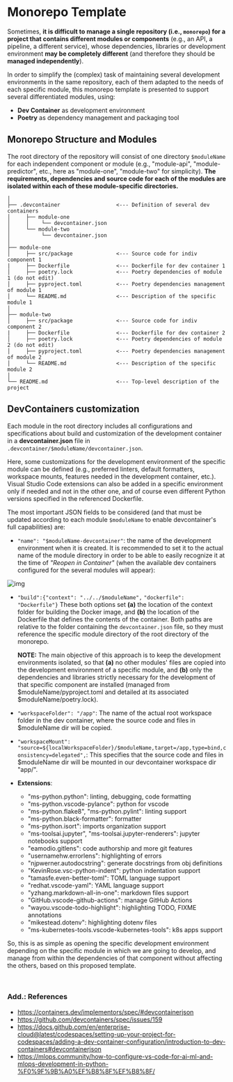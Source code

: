 # Monorepo Template

Sometimes, **it is difficult to manage a single repository (i.e., `monorepo`) for a project that contains different modules or components** (e.g., an API, a pipeline, a different service), whose dependencies, libraries or development environment **may be completely different** (and therefore they should be **managed independently**). 

In order to simplify the (complex) task of maintaining several development environments in the same repository, each of them adapted to the needs of each specific module, this monorepo template is presented to support several differentiated modules, using:

- **Dev Container** as development environment
- **Poetry** as dependency management and packaging tool


## Monorepo Structure and Modules

The root directory of the repository will consist of one directory `$moduleName` for each independent component or module (e.g., "module-api", "module-predictor", etc., here as "module-one", "module-two" for simplicity). **The requirements, dependencies and source code for each of the modules are isolated within each of these module-specific directories.**

    │
    ├── .devcontainer                  <--- Definition of several dev containers
    │     ├── module-one
    │     │    └── devcontainer.json
    │     └── module-two
    │          └── devcontainer.json
    │
    ├── module-one
    │     ├── src/package              <--- Source code for indiv component 1        
    |     ├── Dockerfile               <--- Dockerfile for dev container 1
    │     ├── poetry.lock              <--- Poetry dependencies of module 1 (do not edit)
    │     ├── pyproject.toml           <--- Poetry dependencies management of module 1
    │     └── README.md                <--- Description of the specific module 1
    │
    ├── module-two
    │     ├── src/package              <--- Source code for indiv component 2       
    |     ├── Dockerfile               <--- Dockerfile for dev container 2
    │     ├── poetry.lock              <--- Poetry dependencies of module 2 (do not edit)
    │     ├── pyproject.toml           <--- Poetry dependencies management of module 2
    │     └── README.md                <--- Description of the specific module 2
    │
    └── README.md                      <--- Top-level description of the project


## DevContainers customization

Each module in the root directory includes all configurations and specifications about build and customization of the development container in a **devcontainer.json** file in `.devcontainer/$moduleName/devcontainer.json`. 

Here, some customizations for the development environment of the specific module can be defined (e.g., preferred linters, default formatters, workspace mounts, features needed in the development container, etc.). Visual Studio Code extensions can also be added in a specific environment only if needed and not in the other one, and of course even different Python versions specified in the referenced Dockerfile.

The most important JSON fields to be considered (and that must be updated according to each module `$moduleName` to enable devcontainer's full capabilities) are: 

- `"name": "$moduleName-devcontainer"`: the name of the development environment when it is created. It is recommended to set it to the actual name of the module directory in order to be able to easily recognize it at the time of *"Reopen in Container"* (when the available dev containers configured for the several modules will appear):

![img](https://github.com/robertohdz98/template-monorepo-python-project/assets/68640342/6f781204-9d74-4f81-9b59-4fb22ec02e44)


- `"build":{"context": "../../$moduleName",`
`"dockerfile": "Dockerfile"}`
These both options set **(a)** the location of the context folder for building the Docker image, and **(b)** the location of the Dockerfile that defines the contents of the container. Both paths are relative to the folder containing the `devcontainer.json` file, so they must reference the specific module directory of the root directory of the monorepo.

    **NOTE:** The main objective of this approach is to keep the development environments isolated, so that **(a)** no other modules' files are copied into the development environment of a specific module, and **(b)** only the dependencies and libraries strictly necessary for the development of that specific component are installed (managed from $moduleName/pyproject.toml and detailed at its associated $moduleName/poetry.lock).

- `"workspaceFolder": "/app"`: The name of the actual root workspace folder in the dev container, where the source code and files in $moduleName dir will be copied.

- `"workspaceMount": "source=${localWorkspaceFolder}/$moduleName,target=/app,type=bind,consistency=delegated",`: This specifies that the source code and files in $moduleName dir will be mounted in our devcontainer workspace dir "app/".

- **Extensions**:

    - "ms-python.python": linting, debugging, code formatting
	- "ms-python.vscode-pylance": python for vscode
	- "ms-python.flake8", "ms-python.pylint": linting support
	- "ms-python.black-formatter": formatter
	- "ms-python.isort": imports organization support 
	- "ms-toolsai.jupyter", "ms-toolsai.jupyter-renderers": jupyter notebooks support
	- "eamodio.gitlens": code authorship and more git features
	- "usernamehw.errorlens": highlighting of errors
	- "njpwerner.autodocstring": generate docstrings from obj definitions
	- "KevinRose.vsc-python-indent": python indentation support
	- "tamasfe.even-better-toml": TOML language support
	- "redhat.vscode-yaml": YAML language support
	- "yzhang.markdown-all-in-one": markdown files support
	- "GitHub.vscode-github-actions": manage GitHub Actions
	- "wayou.vscode-todo-highlight": highlighting TODO, FIXME annotations
	- "mikestead.dotenv": highlighting dotenv files
	- "ms-kubernetes-tools.vscode-kubernetes-tools": k8s apps support
			


So, this is as simple as opening the specific development environment depending on the specific module in which we are going to develop, and manage from within the dependencies of that component without affecting the others, based on this proposed template.

<br/>

### Add.: References

- https://containers.dev/implementors/spec/#devcontainerjson
- https://github.com/devcontainers/spec/issues/159
- https://docs.github.com/en/enterprise-cloud@latest/codespaces/setting-up-your-project-for-codespaces/adding-a-dev-container-configuration/introduction-to-dev-containers#devcontainerjson
- https://mlops.community/how-to-configure-vs-code-for-ai-ml-and-mlops-development-in-python-%F0%9F%9B%A0%EF%B8%8F%EF%B8%8F/
			